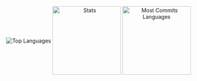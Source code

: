 <div align="center">
  <img align="center" src="https://github-readme-stats.vercel.app/api/top-langs?username=ingerstep&hide_border=true&no-bg=true&no-frame=true&layout=compact&theme=transparent&langs_count=10" alt="Top Languages"/>
  <img align="center" src="http://github-profile-summary-cards.vercel.app/api/cards/stats?username=ingerstep&theme=transparent" height="180em" alt="Stats"/>
  <img align="center" src="http://github-profile-summary-cards.vercel.app/api/cards/most-commit-language?username=ingerstep&theme=transparent&exclude=html,CSS,Jupyter%20Notebook" height="180em" alt="Most Commits Languages"/>
</div>
